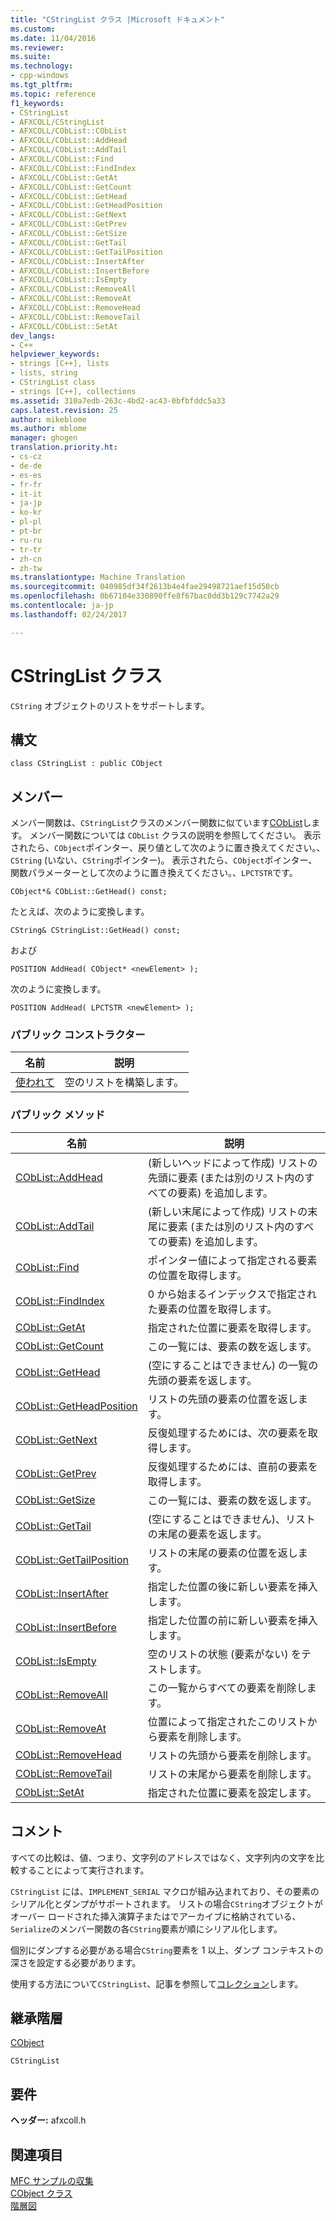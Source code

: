```yaml
---
title: "CStringList クラス |Microsoft ドキュメント"
ms.custom: 
ms.date: 11/04/2016
ms.reviewer: 
ms.suite: 
ms.technology:
- cpp-windows
ms.tgt_pltfrm: 
ms.topic: reference
f1_keywords:
- CStringList
- AFXCOLL/CStringList
- AFXCOLL/CObList::CObList
- AFXCOLL/CObList::AddHead
- AFXCOLL/CObList::AddTail
- AFXCOLL/CObList::Find
- AFXCOLL/CObList::FindIndex
- AFXCOLL/CObList::GetAt
- AFXCOLL/CObList::GetCount
- AFXCOLL/CObList::GetHead
- AFXCOLL/CObList::GetHeadPosition
- AFXCOLL/CObList::GetNext
- AFXCOLL/CObList::GetPrev
- AFXCOLL/CObList::GetSize
- AFXCOLL/CObList::GetTail
- AFXCOLL/CObList::GetTailPosition
- AFXCOLL/CObList::InsertAfter
- AFXCOLL/CObList::InsertBefore
- AFXCOLL/CObList::IsEmpty
- AFXCOLL/CObList::RemoveAll
- AFXCOLL/CObList::RemoveAt
- AFXCOLL/CObList::RemoveHead
- AFXCOLL/CObList::RemoveTail
- AFXCOLL/CObList::SetAt
dev_langs:
- C++
helpviewer_keywords:
- strings [C++], lists
- lists, string
- CStringList class
- strings [C++], collections
ms.assetid: 310a7edb-263c-4bd2-ac43-0bfbfddc5a33
caps.latest.revision: 25
author: mikeblome
ms.author: mblome
manager: ghogen
translation.priority.ht:
- cs-cz
- de-de
- es-es
- fr-fr
- it-it
- ja-jp
- ko-kr
- pl-pl
- pt-br
- ru-ru
- tr-tr
- zh-cn
- zh-tw
ms.translationtype: Machine Translation
ms.sourcegitcommit: 040985df34f2613b4e4fae29498721aef15d50cb
ms.openlocfilehash: 0b67104e330890ffe8f67bac0dd3b129c7742a29
ms.contentlocale: ja-jp
ms.lasthandoff: 02/24/2017

---
```

# <a name="cstringlist-class"></a>CStringList クラス
`CString` オブジェクトのリストをサポートします。  
  
## <a name="syntax"></a>構文  
  
```  
class CStringList : public CObject  
```  
  
## <a name="members"></a>メンバー  
 メンバー関数は、`CStringList`クラスのメンバー関数に似ています[CObList](../../mfc/reference/coblist-class.md)します。 メンバー関数については `CObList` クラスの説明を参照してください。 表示されたら、`CObject`ポインター、戻り値として次のように置き換えてください。、 `CString` (いない、`CString`ポインター)。 表示されたら、`CObject`ポインター、関数パラメーターとして次のように置き換えてください。、`LPCTSTR`です。  
  
 `CObject*& CObList::GetHead() const;`  
  
 たとえば、次のように変換します。  
  
 `CString& CStringList::GetHead() const;`  
  
 および  
  
 `POSITION AddHead( CObject* <newElement> );`  
  
 次のように変換します。  
  
 `POSITION AddHead( LPCTSTR <newElement> );`  
  
### <a name="public-constructors"></a>パブリック コンストラクター  
  
|名前|説明|  
|----------|-----------------|  
|[使われて](../../mfc/reference/coblist-class.md#coblist)|空のリストを構築します。|  
  
### <a name="public-methods"></a>パブリック メソッド  
  
|名前|説明|  
|----------|-----------------|  
|[CObList::AddHead](../../mfc/reference/coblist-class.md#addhead)|(新しいヘッドによって作成) リストの先頭に要素 (または別のリスト内のすべての要素) を追加します。|  
|[CObList::AddTail](../../mfc/reference/coblist-class.md#addtail)|(新しい末尾によって作成) リストの末尾に要素 (または別のリスト内のすべての要素) を追加します。|  
|[CObList::Find](../../mfc/reference/coblist-class.md#find)|ポインター値によって指定される要素の位置を取得します。|  
|[CObList::FindIndex](../../mfc/reference/coblist-class.md#findindex)|0 から始まるインデックスで指定された要素の位置を取得します。|  
|[CObList::GetAt](../../mfc/reference/coblist-class.md#getat)|指定された位置に要素を取得します。|  
|[CObList::GetCount](../../mfc/reference/coblist-class.md#getcount)|この一覧には、要素の数を返します。|  
|[CObList::GetHead](../../mfc/reference/coblist-class.md#gethead)|(空にすることはできません) の一覧の先頭の要素を返します。|  
|[CObList::GetHeadPosition](../../mfc/reference/coblist-class.md#getheadposition)|リストの先頭の要素の位置を返します。|  
|[CObList::GetNext](../../mfc/reference/coblist-class.md#getnext)|反復処理するためには、次の要素を取得します。|  
|[CObList::GetPrev](../../mfc/reference/coblist-class.md#getprev)|反復処理するためには、直前の要素を取得します。|  
|[CObList::GetSize](../../mfc/reference/coblist-class.md#getsize)|この一覧には、要素の数を返します。|  
|[CObList::GetTail](../../mfc/reference/coblist-class.md#gettail)|(空にすることはできません)、リストの末尾の要素を返します。|  
|[CObList::GetTailPosition](../../mfc/reference/coblist-class.md#gettailposition)|リストの末尾の要素の位置を返します。|  
|[CObList::InsertAfter](../../mfc/reference/coblist-class.md#insertafter)|指定した位置の後に新しい要素を挿入します。|  
|[CObList::InsertBefore](../../mfc/reference/coblist-class.md#insertbefore)|指定した位置の前に新しい要素を挿入します。|  
|[CObList::IsEmpty](../../mfc/reference/coblist-class.md#isempty)|空のリストの状態 (要素がない) をテストします。|  
|[CObList::RemoveAll](../../mfc/reference/coblist-class.md#removeall)|この一覧からすべての要素を削除します。|  
|[CObList::RemoveAt](../../mfc/reference/coblist-class.md#removeat)|位置によって指定されたこのリストから要素を削除します。|  
|[CObList::RemoveHead](../../mfc/reference/coblist-class.md#removehead)|リストの先頭から要素を削除します。|  
|[CObList::RemoveTail](../../mfc/reference/coblist-class.md#removetail)|リストの末尾から要素を削除します。|  
|[CObList::SetAt](../../mfc/reference/coblist-class.md#setat)|指定された位置に要素を設定します。|  
  
## <a name="remarks"></a>コメント  
 すべての比較は、値、つまり、文字列のアドレスではなく、文字列内の文字を比較することによって実行されます。  
  
 `CStringList` には、`IMPLEMENT_SERIAL` マクロが組み込まれており、その要素のシリアル化とダンプがサポートされます。 リストの場合`CString`オブジェクトがオーバー ロードされた挿入演算子またはでアーカイブに格納されている、`Serialize`のメンバー関数の各`CString`要素が順にシリアル化します。  
  
 個別にダンプする必要がある場合`CString`要素を 1 以上、ダンプ コンテキストの深さを設定する必要があります。  
  
 使用する方法について`CStringList`、記事を参照して[コレクション](../../mfc/collections.md)します。  
  
## <a name="inheritance-hierarchy"></a>継承階層  
 [CObject](../../mfc/reference/cobject-class.md)  
  
 `CStringList`  
  
## <a name="requirements"></a>要件  
 **ヘッダー:** afxcoll.h  
  
## <a name="see-also"></a>関連項目  
 [MFC サンプルの収集](../../visual-cpp-samples.md)   
 [CObject クラス](../../mfc/reference/cobject-class.md)   
 [階層図](../../mfc/hierarchy-chart.md)




